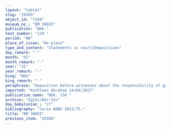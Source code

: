 ```yaml
---
layout: "tablet"
slug: "29365"
object_id: "7108"
museum_no_: "BM 30655"
publication: "Nbk."
text_number: "134 "
period: "NB"
place_of_issue: "No place"
type_and_content: "Statements in court/Depositions"
day_remark: "-"
month: "XI"
month_remark: "-"
year: "22"
year_remark: "-"
king: "Nbk"
king_remark: "-"
paraphrase: "Deposition before witnesses about the responsibility of guarding the palace gate.<br /> The document lists 7 witnesses (<strong>A<sub>1</sub></strong>, <strong>A<sub>2</sub></strong>, <strong>A<sub>3</sub></strong>, <strong>A<sub>4</sub></strong>, <strong>A<sub>5</sub></strong>, <strong>A<sub>6</sub></strong> and <strong>A<sub>7</sub></strong>) who were present when, on the 27<sup>th</sup> &Scaron;abāṭ (XI) of Nebuchadnezzar&rsquo;s 22<sup>nd</sup> regnal year, <strong>B</strong> and his warrantor <strong>C</strong> (<em>māhiṣ pūti</em>) have taken over the guarding (<em>maṣṣartu naṣāru</em>) for <strong>D</strong> until the closing of the palace gate (<em>adi turri bābi ina bāb ekalli</em>). After (<em>malDītu</em> , wr. <em>ma-al-</em>DI-<em>tu</em><sub>4</sub>) the closing of the gate (<em>turru bābi</em>), these witnesses said to <strong>B</strong> and <strong>C</strong>: &ldquo;The gate is closed, the lord may go&rdquo;. On the edge of the tablet one reads the names of <strong>E<sub>1</sub></strong>, the high officer (<em>rab sikkati</em>) and <strong>E<sub>2</sub></strong>, the courtier (<em>&scaron;a rē&scaron; &scaron;arri</em>).<br /> &nbsp;<br /> <strong>A<sub>1</sub></strong> = &Scaron;ulāya/<em>Nab&ucirc;-ahhē-iddin//Egibi</em>; <strong>A<sub>2</sub></strong> = Pir&rsquo;u/?;<strong> A<sub>3</sub></strong> = Nab&ucirc;-zēru-u&scaron;ab&scaron;i/?; <strong>A<sub>4</sub></strong> = Bēl-ahhē-iqī&scaron;a/?; <strong>A<sub>5</sub></strong> = Nab&ucirc;-mukīn-apli/Bulluṭu; <strong>A<sub>6</sub></strong> = Mu&scaron;allim-ilī/Rēmūt-Bēl; <strong>A<sub>7</sub></strong> = Bēl-ahhē-iddin/Aplāya; <strong>B</strong> = Nab&ucirc;-nebana-ilī (nabunabianaili, nabuibbianaili); <strong>C</strong> = Mu&scaron;ēb&scaron;i-Marduk; <strong>D</strong> = Bēlet-ilia; <strong>E<sub>1</sub></strong> = Ana-muhhi-Bēl-amur, <em>rab sikkati</em>; <strong>E<sub>2</sub></strong> = Mu&scaron;ēzib-Nab&ucirc;, <em>&scaron;a rē&scaron; &scaron;arri</em>"
imported: "Kathleen Abraham 14/04/2017"
publication_name: "Nbk. 134 "
archive: "Egibi/Nūr-Sîn"
day_babylonian_: "27"
bibliography: "Jursa NABU 2012/75."
title: "BM 30655"
previous_item: "29368"
---
```

